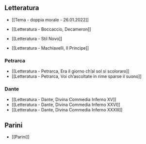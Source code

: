 ## Letteratura
- [[Tema - doppia morale - 26.01.2022]]

- [[Letteratura - Boccaccio, Decameron]]
- [[Letteratura - Stil Novo]]
- [[Letteratura - Machiavelli, Il Principe]]

### Petrarca
- [[Letteratura - Petrarca, Era il giorno ch’al sol si scoloraro]]
- [[Letteratura - Petrarca, Voi ch’ascoltate in rime sparse il suono]]

### Dante
- [[Letteratura - Dante, Divina Commedia Inferno XV]]
- [[Letteratura - Dante, Divina Commedia Inferno XXVI]]
- [[Letteratura - Dante, Divina Commedia Inferno XXXIII]]

## Parini
- [[Parini]]